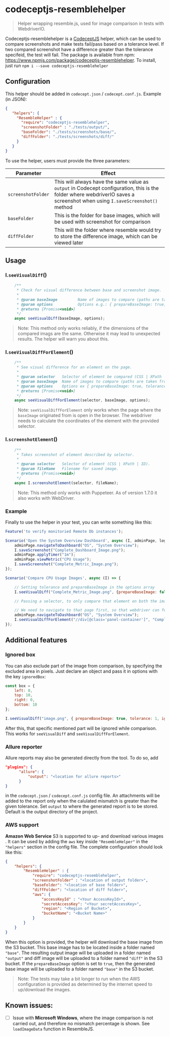 # codeceptjs-resemblehelper

>Helper wrapping resemble.js, used for image comparison in tests with WebdriverIO.

Codeceptjs-resemblehelper is a [CodeceptJS](https://codecept.io/) helper, which can be used to compare screenshots and make tests fail/pass based on a tolerance level. If two compared screenshot have a difference greater than the tolerance specifeid, the test will fail. The package is available from npm: https://www.npmjs.com/package/codeceptjs-resemblehelper. To install, just run `npm i --save codeceptjs-resemblehelper`

## Configuration

This helper should be added in `codecept.json` / `codecept.conf.js`. Example (in JSON):

```json
{
   "helpers": {
     "ResembleHelper" : {
       "require": "codeceptjs-resemblehelper",
       "screenshotFolder" : "./tests/output/",
       "baseFolder": "./tests/screenshots/base/",
       "diffFolder": "./tests/screenshots/diff/"
     }
   }
}
```
To use the helper, users must provide the three parameters:

| Parameter          | Effect                                                                                                                                                                   |
| ------------------ | ------------------------------------------------------------------------------------------------------------------------------------------------------------------------ |
| `screenshotFolder` | This will always have the same value as `output` in Codecept configuration, this is the folder where webdriverIO saves a screenshot when using `I.saveScreenshot()` method |
| `baseFolder` | This is the folder for base images, which will be used with screenshot for comparison |
| `diffFolder` | This will the folder where resemble would try to store the difference image, which can be viewed later |

## Usage

### I.**`seeVisualDiff`**()

```js
    /**
     * Check for visual difference between base and screenshot image.
     *
     * @param baseImage         Name of images to compare (paths are taken from config). There needs to be a file with the name @param baseImage in both paths.
     * @param options           Options e.g.: { prepareBaseImage: true, tolerance: 5 } along with ResembleJS options, read more here: https://github.com/rsmbl/Resemble.js.
     * @returns {Promise<void>}
     */
    async seeVisualDiff(baseImage, options);
```

>Note: This method only works reliably, if the dimensions of the compared imags are the same. Otherwise it may lead to unexpected results. The helper will warn you about this.

### I.**`seeVisualDiffForElement`**()

```js
    /**
     * See visual difference for an element on the page.
     *
     * @param selector   Selector of element be compared (CSS | XPath | ID).
     * @param baseImage  Name of images to compare (paths are taken from config). There needs to be a file with the name @param baseImage in both paths.
     * @param options    Options ex { prepareBaseImage: true, tolerance: 5 } along with ResembleJS options, read more here: https://github.com/rsmbl/Resemble.js.
     * @returns {Promise<void>}
     */
    async seeVisualDiffForElement(selector, baseImage, options);
```

> Note: `seeVisualDiffForElement` only works when the page where the `baseImage` originated from is open in the browser. The webdriver needs to calculate the coordinates of the element with the provided selector.

### I.**`screenshotElement`**()

```js
    /**
     * Takes screenshot of element described by selector.
     *
     * @param selector   Selector of element (CSS | XPath | ID).
     * @param fileName   Filename for saved image.
     * @returns {Promise<void>}
     */
    async I.screenshotElement(selector, fileName);
```

>Note: This method only works with Puppeteer. As of version 1.7.0 it also works with WebDriver.

### Example

Finally to use the helper in your test, you can write something like this:

```js
Feature('to verify monitoried Remote Db instances');

Scenario('Open the System Overview Dashboard', async (I, adminPage, loginPage) => {
    adminPage.navigateToDashboard("OS", "System Overview");
    I.saveScreenshot("Complete_Dashboard_Image.png");
    adminPage.applyTimer("1m");
    adminPage.viewMetric("CPU Usage");
    I.saveScreenshot("Complete_Metric_Image.png");
});

Scenario('Compare CPU Usage Images', async (I) => {

    // Setting tolerance and prepareBaseImage in the options array
    I.seeVisualDiff("Complete_Metric_Image.png", {prepareBaseImage: false, tolerance: 5});

    // Passing a selector, to only compare that element on both the images now

    // We need to navigate to that page first, so that webdriver can fetch coordinates for the selector
    adminPage.navigateToDashboard("OS", "System Overview");
    I.seeVisualDiffForElement("//div[@class='panel-container']", "Complete_Dashboard_Image.png", {prepareBaseImage: false, tolerance: 3});
});
```

## Additional features

### Ignored box

You can also exclude part of the image from comparison, by specifying the excluded area in pixels. Just declare an object and pass it in options with the key `ignoredBox`:

```js
const box = {
    left: 0,
    top: 10,
    right: 0,
    bottom: 10
};

I.seeVisualDiff("image.png", { prepareBaseImage: true, tolerance: 1, ignoredBox: box });
```

After this, that specific mentioned part will be ignored while comparison.
This works for `seeVisualDiff` and `seeVisualDiffForElement`.

### Allure reporter

Allure reports may also be generated directly from the tool. To do so, add

```json
"plugins": {
	  "allure": {
          "output": "<location for allure reports>"
      }
}
```

in the `codecept.json` / `codecept.conf.js` config file. An attachments will be added to the report only when the calulated mismatch is greater than the given tolerance. Set `output` to where the generated report is to be stored. Default is the output directory of the project.

### AWS support

**Amazon Web Service** S3 is supported to up- and download various images . It can be used by adding the `aws` key inside `"ResembleHelper"` in the `"helpers"` section in the config file. The complete  configuration should look like this:

```json
{
    "helpers": {
        "ResembleHelper" : {
            "require": "codeceptjs-resemblehelper",
            "screenshotFolder" : "<location of output folder>",
            "baseFolder": "<location of base folder>",
            "diffFolder": "<location of diff folder>",
            "aws": {
                "accessKeyId" : "<Your AccessKeyId>",
                "secretAccessKey": "<Your secretAccessKey>",
                "region": "<Region of Bucket>",
                "bucketName": "<Bucket Name>"
            }
        }
    }
}

```

When this option is provided, the helper will download the base image from the S3 bucket. This base image has to be located inside a folder named `"base"`. The resulting output image will be uploaded in a folder named `"output"` and diff image will be uploaded to a folder named `"diff"` in the S3 bucket.
If the `prepareBaseImage` option is set to `true`, then the generated base image will be uploaded to a folder named `"base"` in the S3 bucket.

>Note: The tests may take a bit longer to run when the AWS configuration is provided as determined by the internet speed to up/download the images.

## Known issues:

- [ ] Issue with **Microsoft Windows**, where the image comparison is not carried out, and therefore no mismatch percentage is shown. See `loadImageData` function in ResembleJS.
